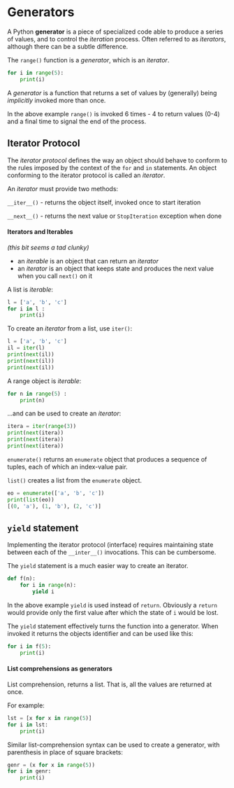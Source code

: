 # Generators

A Python **generator** is a piece of specialized code able to produce a series of values, and to control the _iteration_ process. Often referred to as _iterators_, although there can be a subtle difference.

The `range()` function is a _generator_, which is an _iterator_.

```python
for i in range(5):
    print(i)
```

A _generator_ is a function that returns a set of values by (generally) being _implicitly_ invoked more than once.

In the above example `range()` is invoked 6 times - 4 to return values (0-4) and a final time to signal the end of the process.

## Iterator Protocol

The _iterator protocol_ defines the way an object should behave to conform to the rules imposed by the context of the `for` and `in` statements. An object conforming to the iterator protocol is called an _iterator_.

An _iterator_ must provide two methods:

`__iter__()` - returns the object itself, invoked once to start iteration

`__next__()` - returns the next value or `StopIteration` exception when done

#### Iterators and Iterables

_(this bit seems a tad clunky)_

- an _iterable_ is an object that can return an _iterator_
- an _iterator_ is an object that keeps state and produces the next value when you call `next()` on it

A list is _iterable_:

```python
l = ['a', 'b', 'c']
for i in l :
    print(i)
```

To create an _iterator_ from a list, use `iter()`:

```python
l = ['a', 'b', 'c']
il = iter(l)
print(next(il))
print(next(il))
print(next(il))
```

A range object is _iterable_:

```python
for n in range(5) :
    print(n)
```

...and can be used to create an _iterator_:

```python
itera = iter(range(3))
print(next(itera))
print(next(itera))
print(next(itera))
```

`enumerate()` returns an `enumerate` object that produces a sequence of tuples, each of which an index-value pair.

`list()` creates a list from the `enumerate` object.

```python
eo = enumerate(['a', 'b', 'c'])
print(list(eo))
[(0, 'a'), (1, 'b'), (2, 'c')]
```

## `yield` statement

Implementing the iterator protocol (interface) requires maintaining state
between each of the `__inter__()` invocations. This can be cumbersome.

The `yield` statement is a much easier way to create an iterator.

```python
def f(n):
    for i in range(n):
        yield i
```

In the above example `yield` is used instead of `return`. Obviously a `return` would provide only the first value after which the state of `i` would be lost.

The `yield` statement effectively turns the function into a generator. When invoked it returns the objects identifier and can be used like this:

```python
for i in f(5):
    print(i)
```

#### List comprehensions as generators

List comprehension, returns a list. That is, all the values are returned at once.

For example:

```python
lst = [x for x in range(5)]
for i in lst:
    print(i)
```

Similar list-comprehension syntax can be used to create a generator, with parenthesis in place of square brackets:

```python
genr = (x for x in range(5))
for i in genr:
    print(i)
```
